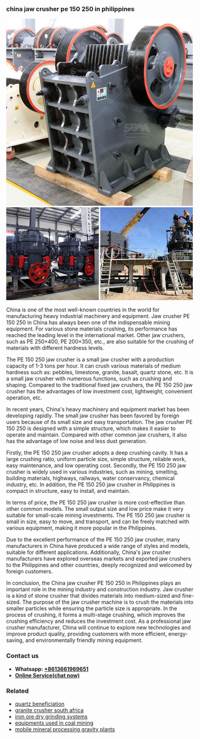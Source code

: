 <h3>china jaw crusher pe 150 250 in philippines</h3><img src='1702952996.jpg' alt=''><p>China is one of the most well-known countries in the world for manufacturing heavy industrial machinery and equipment. Jaw crusher PE 150 250 in China has always been one of the indispensable mining equipment. For various stone materials crushing, its performance has reached the leading level in the international market. Other jaw crushers, such as PE 250×400, PE 200×350, etc., are also suitable for the crushing of materials with different hardness levels.</p><p>The PE 150 250 jaw crusher is a small jaw crusher with a production capacity of 1-3 tons per hour. It can crush various materials of medium hardness such as: pebbles, limestone, granite, basalt, quartz stone, etc. It is a small jaw crusher with numerous functions, such as crushing and shaping. Compared to the traditional fixed jaw crushers, the PE 150 250 jaw crusher has the advantages of low investment cost, lightweight, convenient operation, etc.</p><p>In recent years, China's heavy machinery and equipment market has been developing rapidly. The small jaw crusher has been favored by foreign users because of its small size and easy transportation. The jaw crusher PE 150 250 is designed with a simple structure, which makes it easier to operate and maintain. Compared with other common jaw crushers, it also has the advantage of low noise and less dust generation.</p><p>Firstly, the PE 150 250 jaw crusher adopts a deep crushing cavity. It has a large crushing ratio, uniform particle size, simple structure, reliable work, easy maintenance, and low operating cost. Secondly, the PE 150 250 jaw crusher is widely used in various industries, such as mining, smelting, building materials, highways, railways, water conservancy, chemical industry, etc. In addition, the PE 150 250 jaw crusher in Philippines is compact in structure, easy to install, and maintain.</p><p>In terms of price, the PE 150 250 jaw crusher is more cost-effective than other common models. The small output size and low price make it very suitable for small-scale mining investments. The PE 150 250 jaw crusher is small in size, easy to move, and transport, and can be freely matched with various equipment, making it more popular in the Philippines.</p><p>Due to the excellent performance of the PE 150 250 jaw crusher, many manufacturers in China have produced a wide range of styles and models, suitable for different applications. Additionally, China's jaw crusher manufacturers have explored overseas markets and exported jaw crushers to the Philippines and other countries, deeply recognized and welcomed by foreign customers.</p><p>In conclusion, the China jaw crusher PE 150 250 in Philippines plays an important role in the mining industry and construction industry. Jaw crusher is a kind of stone crusher that divides materials into medium-sized and fine-sized. The purpose of the jaw crusher machine is to crush the materials into smaller particles while ensuring the particle size is appropriate. In the process of crushing, it forms a multi-stage crushing, which improves the crushing efficiency and reduces the investment cost. As a professional jaw crusher manufacturer, China will continue to explore new technologies and improve product quality, providing customers with more efficient, energy-saving, and environmentally friendly mining equipment.</p><h3>Contact us</h3><ul><li><strong>Whatsapp:&nbsp;<a href="https://wa.me/8613661969651">+8613661969651</a></strong></li><li><a href="https://swt.shibang-china.com/?git&amp;zhl&amp;china jaw crusher pe 150 250 in philippines"><strong>Online Service(chat now)</strong></a></li></ul><h3>Related</h3><ul><li><a href='quartz beneficiation.md'>quartz beneficiation</a></li><li><a href='granite crusher south africa.md'>granite crusher south africa</a></li><li><a href='iron ore dry grinding systems.md'>iron ore dry grinding systems</a></li><li><a href='equipments used in coal mining.md'>equipments used in coal mining</a></li><li><a href='mobile mineral processing gravity plants.md'>mobile mineral processing gravity plants</a></li></ul>